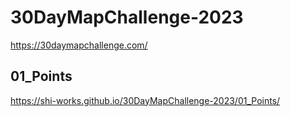 # 30DayMapChallenge-2023

https://30daymapchallenge.com/

## 01_Points
 https://shi-works.github.io/30DayMapChallenge-2023/01_Points/
